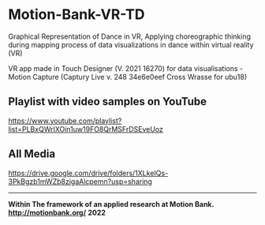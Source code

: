 # Motion-Bank-VR-TD

Graphical Representation of Dance in VR,
Applying choreographic thinking during mapping process of data visualizations in dance within virtual reality (VR)

VR app made in Touch Designer (V. 2021 16270) for data visualisations - Motion Capture (Captury Live v. 248 34e6e0eef Cross Wrasse for ubu18)

## Playlist with video samples on YouTube
https://www.youtube.com/playlist?list=PLBxQWrIXOin1uw19FO8QrMSFrDSEveUoz

## All Media 
https://drive.google.com/drive/folders/1XLkeIQs-3PkBgzb1mWZb8zjgaAlcpemn?usp=sharing

---

**Within The framework of an applied research at Motion Bank. http://motionbank.org/** 
**2022**
